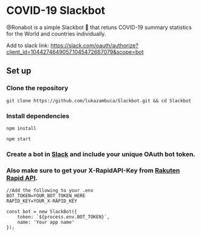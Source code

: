 # COVID-19 Slackbot

@Ronabot is a simple Slackbot :robot: that retuns COVID-19 summary statistics for the World and countries individually. 

Add to slack link: https://slack.com/oauth/authorize?client_id=1044274649057.1045472667079&scope=bot

## Set up

### Clone the repository
```
git clone https://github.com/lukazambuca/Slackbot.git && cd Slackbot
```
### Install dependencies
```
npm install

npm start
```
### Create a bot in [Slack](https://api.slack.com/apps/AM92STGGG/general?) and include your unique OAuth bot token.
### Also make sure to get your X-RapidAPI-Key from [Rakuten Rapid API](https://english.api.rakuten.net/Gramzivi/api/covid-19-data?endpoint=apiendpoint_5c132769-7bb2-4000-b320-f42731a7dee3).
 ```
 //Add the following to your .env
BOT_TOKEN=YOUR_BOT_TOKEN_HERE
RAPID_KEY=YOUR_X-RAPID_KEY
```
```
const bot = new SlackBot({
    token: `${process.env.BOT_TOKEN}`,
    name: 'Your app name'
});
```







